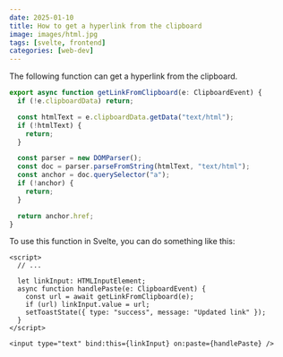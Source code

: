 ```yaml
---
date: 2025-01-10
title: How to get a hyperlink from the clipboard
image: images/html.jpg
tags: [svelte, frontend]
categories: [web-dev]
---
```


The following function can get a hyperlink from the clipboard.

```js
export async function getLinkFromClipboard(e: ClipboardEvent) {
  if (!e.clipboardData) return;

  const htmlText = e.clipboardData.getData("text/html");
  if (!htmlText) {
    return;
  }

  const parser = new DOMParser();
  const doc = parser.parseFromString(htmlText, "text/html");
  const anchor = doc.querySelector("a");
  if (!anchor) {
    return;
  }

  return anchor.href;
}
```

To use this function in Svelte, you can do something like this:

```svelte
<script>
  // ...

  let linkInput: HTMLInputElement;
  async function handlePaste(e: ClipboardEvent) {
    const url = await getLinkFromClipboard(e);
    if (url) linkInput.value = url;
    setToastState({ type: "success", message: "Updated link" });
  }
</script>

<input type="text" bind:this={linkInput} on:paste={handlePaste} />
```

